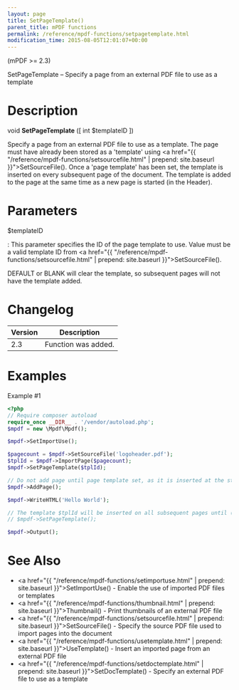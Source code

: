 ```yaml
---
layout: page
title: SetPageTemplate()
parent_title: mPDF functions
permalink: /reference/mpdf-functions/setpagetemplate.html
modification_time: 2015-08-05T12:01:07+00:00
---
```


(mPDF >= 2.3)

SetPageTemplate – Specify a page from an external PDF file to use as a template

# Description

void **SetPageTemplate** ([ int <span class="parameter">$templateID</span> ])

Specify a page from an external PDF file to use as a template. The page must have already been stored as a 'template' 
using <a href="{{ "/reference/mpdf-functions/setsourcefile.html" | prepend: site.baseurl }}">SetSourceFile()</a>. Once 
a 'page template' has been set, the template is inserted on every subsequent page of the document. The template is 
added to the page at the same time as a new page is started (in the Header).

# Parameters

<span class="parameter">$templateID</span>

: This parameter specifies the ID of the page template to use. Value must be a valid template ID 
  from <a href="{{ "/reference/mpdf-functions/setsourcefile.html" | prepend: site.baseurl }}">SetSourceFile()</a>.

  <span class="smallblock">DEFAULT</span> or <span class="smallblock">BLANK</span> will clear the template, so 
  subsequent pages will not have the template added.

# Changelog

<table class="table">
<thead>
<tr>
  <th>Version</th>
  <th>Description</th>
</tr>
</thead>
<tbody>
<tr>
  <td>2.3</td>
  <td>Function was added.</td>
</tr>
</tbody>
</table>

# Examples

Example #1

```php
<?php
// Require composer autoload
require_once __DIR__ . '/vendor/autoload.php';
$mpdf = new \Mpdf\Mpdf();

$mpdf->SetImportUse();

$pagecount = $mpdf->SetSourceFile('logoheader.pdf');
$tplId = $mpdf->ImportPage($pagecount);
$mpdf->SetPageTemplate($tplId);

// Do not add page until page template set, as it is inserted at the start of each page
$mpdf->AddPage();

$mpdf->WriteHTML('Hello World');

// The template $tplId will be inserted on all subsequent pages until (optionally)
// $mpdf->SetPageTemplate();

$mpdf->Output();

```

# See Also

 * <a href="{{ "/reference/mpdf-functions/setimportuse.html" | prepend: site.baseurl }}">SetImportUse()</a> - Enable the use of imported PDF files or templates
 * <a href="{{ "/reference/mpdf-functions/thumbnail.html" | prepend: site.baseurl }}">Thumbnail()</a> - Print thumbnails of an external PDF file
 * <a href="{{ "/reference/mpdf-functions/setsourcefile.html" | prepend: site.baseurl }}">SetSourceFile()</a> - Specify the source PDF file used to import pages into the document
 * <a href="{{ "/reference/mpdf-functions/usetemplate.html" | prepend: site.baseurl }}">UseTemplate()</a> - Insert an imported page from an external PDF file
 * <a href="{{ "/reference/mpdf-functions/setdoctemplate.html" | prepend: site.baseurl }}">SetDocTemplate()</a> - Specify an external PDF file to use as a template

